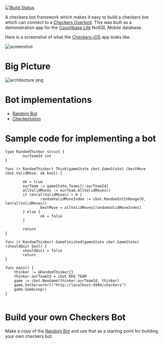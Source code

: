
[![Build Status](https://drone.io/github.com/tleyden/checkers-bot/status.png)](https://drone.io/github.com/tleyden/checkers-bot/latest)

A checkers bot framework which makes it easy to build a checkers bot which can connect to a [Checkers Overlord](https://github.com/apage43/checkers-overlord).  This was built as a demonstration app for the [Couchbase Lite](http://www.couchbase.com/communities/couchbase-lite) NoSQL Mobile database.

Here is a screenshot of what the [Checkers-iOS](https://github.com/couchbaselabs/Checkers-iOS) app looks like.  

![screenshot](http://cl.ly/image/1w423h062S1d/Screen%20Shot%202013-09-25%20at%2012.46.27%20AM.png)

# Big Picture

![architecture png](http://cl.ly/image/051o132q3K06/Screen%20Shot%202013-10-08%20at%2010.28.43%20PM.png)

# Bot implementations

* [Random Bot](https://github.com/tleyden/checkers-bot-random)
* [Checkerlution](https://github.com/tleyden/checkerlution)

# Sample code for implementing a bot

```
type RandomThinker struct {
        ourTeamId int
}

func (r RandomThinker) Think(gameState cbot.GameState) (bestMove cbot.ValidMove, ok bool) {

        ok = true
        ourTeam := gameState.Teams[r.ourTeamId]
        allValidMoves := ourTeam.AllValidMoves()
        if len(allValidMoves) > 0 {
                randomValidMoveIndex := cbot.RandomIntInRange(0, len(allValidMoves))
                bestMove = allValidMoves[randomValidMoveIndex]
        } else {
                ok = false
        }

        return
}

func (r RandomThinker) GameFinished(gameState cbot.GameState) (shouldQuit bool) {
        shouldQuit = false
        return
}

func main() {
	thinker := &RandomThinker{}
	thinker.ourTeamId = cbot.RED_TEAM
	game := cbot.NewGame(thinker.ourTeamId, thinker)
	game.SetServerUrl("http://localhost:4984/checkers")
	game.GameLoop()
}


```

# Build your own Checkers Bot

Make a copy of the [Random Bot](https://github.com/tleyden/checkers-bot-random) and use that as a starting point for building your own checkers bot.



